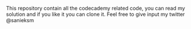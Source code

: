 This repository contain all the codecademy related code, you can read my solution and if you like it you can clone it. Feel free to give input my twitter @sanieksm